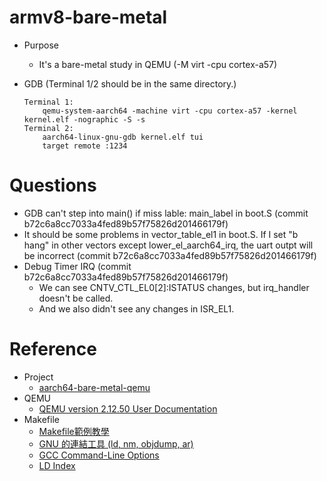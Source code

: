 # armv8-bare-metal
*	Purpose
	* It's a bare-metal study in QEMU (-M virt -cpu cortex-a57)

*	GDB (Terminal 1/2 should be in the same directory.)
	```
	Terminal 1:
		qemu-system-aarch64 -machine virt -cpu cortex-a57 -kernel kernel.elf -nographic -S -s
	Terminal 2:
		aarch64-linux-gnu-gdb kernel.elf tui
		target remote :1234
	```

# Questions
*	GDB can't step into main() if miss lable: main_label in boot.S (commit b72c6a8cc7033a4fed89b57f75826d201466179f)
*	It should be some problems in vector_table_el1 in boot.S. If I set "b hang" in other vectors except lower_el_aarch64_irq, the uart outpt will be incorrect (commit b72c6a8cc7033a4fed89b57f75826d201466179f)
*	Debug Timer IRQ (commit b72c6a8cc7033a4fed89b57f75826d201466179f)
	*	We can see CNTV_CTL_EL0[2]:ISTATUS changes, but irq_handler doesn't be called.
	*	And we also didn't see any changes in ISR_EL1. 


# Reference
*	Project
	*   [aarch64-bare-metal-qemu]( https://github.com/freedomtan/aarch64-bare-metal-qemu)
*   QEMU
	*   [QEMU version 2.12.50 User Documentation](https://qemu.weilnetz.de/doc/qemu-doc.html)
*   Makefile
	*   [Makefile範例教學](http://maxubuntu.blogspot.com/2010/02/makefile.html)
	*   [GNU 的連結工具 (ld, nm, objdump, ar)](http://sp1.wikidot.com/gnulinker)
	*   [GCC Command-Line Options](http://tigcc.ticalc.org/doc/comopts.html)
	*   [LD Index](https://sourceware.org/binutils/docs/ld/LD-Index.html#LD-Index)

